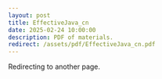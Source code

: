 ```yaml
---
layout: post
title: EffectiveJava_cn
date: 2025-02-24 10:00:00
description: PDF of materials.
redirect: /assets/pdf/EffectiveJava_cn.pdf
---
```


Redirecting to another page.
